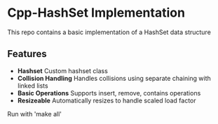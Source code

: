 # Cpp-HashSet Implementation

This repo contains a basic implementation of a HashSet data structure

## Features
- **Hashset** Custom hashset class
- **Collision Handling** Handles collisions using separate chaining with linked lists
- **Basic Operations** Supports insert, remove, contains operations
- **Resizeable** Automatically resizes to handle scaled load factor

Run with 'make all'

